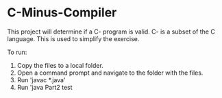 # C-Minus-Compiler
This project will determine if a C- program is valid.
C- is a subset of the C language. This is used to simplify the exercise.

To run:
1. Copy the files to a local folder.
2. Open a command prompt and navigate to the folder with the files.
3. Run 'javac *.java'
4. Run 'java Part2 test
